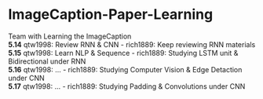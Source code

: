 # ImageCaption-Paper-Learning
Team with Learning the ImageCaption</br>
**5.14** qtw1998: Review RNN & CNN - rich1889: Keep reviewing RNN materials </br>
**5.15** qtw1998: Learn NLP & Sequence - rich1889: Studying LSTM unit & Bidirectional under RNN</br>
**5.16** qtw1998: ... - rich1889: Studying Computer Vision & Edge Detaction under CNN</br>
**5.17** qtw1998: ... - rich1889: Studying Padding & Convolutions under CNN</br>

